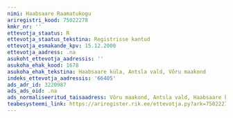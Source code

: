 ```yaml
---
nimi: Haabsaare Raamatukogu
ariregistri_kood: 75022278
kmkr_nr: ''
ettevotja_staatus: R
ettevotja_staatus_tekstina: Registrisse kantud
ettevotja_esmakande_kpv: 15.12.2000
ettevotja_aadress: .na
asukoht_ettevotja_aadressis: ''
asukoha_ehak_kood: 1678
asukoha_ehak_tekstina: Haabsaare küla, Antsla vald, Võru maakond
indeks_ettevotja_aadressis: '66405'
ads_adr_id: 3220987
ads_ads_oid: .na
ads_normaliseeritud_taisaadress: Võru maakond, Antsla vald, Haabsaare küla
teabesysteemi_link: https://ariregister.rik.ee/ettevotja.py?ark=75022278&ref=rekvisiidid
---
```


